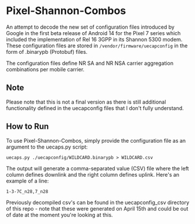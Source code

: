 # Pixel-Shannon-Combos
An attempt to decode the new set of configuration files introduced by Google in the first beta release of Android 14 for the Pixel 7 series which included the implementation of Rel 16 3GPP in its Shannon 5300 modem. These configuration files are stored in `/vendor/firmware/uecapconfig` in the form of .binarypb (Protobuf) files.

The configuration files define NR SA and NR NSA carrier aggregation combinations per mobile carrier.

## Note
Please note that this is not a final version as there is still additional functionality defined in the uecapconfig files that I don't fully understand.

## How to Run
To use Pixel-Shannon-Combos, simply provide the configuration file as an argument to the uecaps.py script:

`uecaps.py ./uecapconfig/WILDCARD.binarypb > WILDCARD.csv`

The output will generate a comma-separated value (CSV) file where the left column defines downlink and the right column defines uplink. Here's an example of a line:

`1-3-7C_n28,7_n28`

Previously decompiled csv's can be found in the uecapconfig_csv directory of this repo - note that these were generated on April 15th and could be out of date at the moment you're looking at this.
